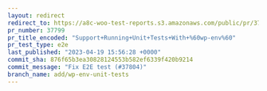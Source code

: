 ```yaml
---
layout: redirect
redirect_to: https://a8c-woo-test-reports.s3.amazonaws.com/public/pr/37799/e2e/index.html
pr_number: 37799
pr_title_encoded: "Support+Running+Unit+Tests+With+%60wp-env%60"
pr_test_type: e2e
last_published: "2023-04-19 15:56:28 +0000"
commit_sha: 876f65b3ea30828124553b582ef6339f420b9214
commit_message: "Fix E2E test (#37804)"
branch_name: add/wp-env-unit-tests
---
```

